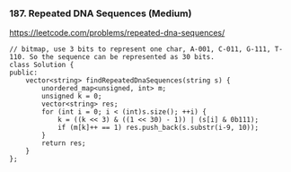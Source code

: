 ### 187. Repeated DNA Sequences (Medium)

https://leetcode.com/problems/repeated-dna-sequences/

```
// bitmap, use 3 bits to represent one char, A-001, C-011, G-111, T-110. So the sequence can be represented as 30 bits.
class Solution {
public:
    vector<string> findRepeatedDnaSequences(string s) {
        unordered_map<unsigned, int> m;
        unsigned k = 0;
        vector<string> res;
        for (int i = 0; i < (int)s.size(); ++i) {
            k = ((k << 3) & ((1 << 30) - 1)) | (s[i] & 0b111);
            if (m[k]++ == 1) res.push_back(s.substr(i-9, 10));
        }
        return res;
    }
}; 
```
